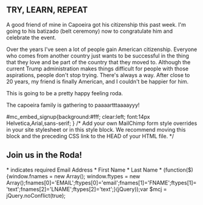 ## TRY, LEARN, REPEAT

A good friend of mine in Capoeira got his citizenship this past week. I'm going to his batizado (belt ceremony) now to congratulate him and celebrate the event.

Over the years I've seen a lot of people gain American citizenship. Everyone who comes from another country just wants to be successful in the thing that they love and be part of the country that they moved to. Although the current Trump administration makes things difficult for people with those aspirations, people don't stop trying. There's always a way. After close to 20 years, my friend is finally American, and I couldn't be happier for him.

This is going to be a pretty happy feeling roda.

The capoeira family is gathering to paaaartttaaaayyy!

#mc\_embed\_signup{background:#fff; clear:left; font:14px Helvetica,Arial,sans-serif; } /\* Add your own MailChimp form style overrides in your site stylesheet or in this style block. We recommend moving this block and the preceding CSS link to the HEAD of your HTML file. \*/

## Join us in the Roda!

\* indicates required Email Address \* First Name \* Last Name \* (function($) {window.fnames = new Array(); window.ftypes = new Array();fnames\[0\]='EMAIL';ftypes\[0\]='email';fnames\[1\]='FNAME';ftypes\[1\]='text';fnames\[2\]='LNAME';ftypes\[2\]='text';}(jQuery));var $mcj = jQuery.noConflict(true);